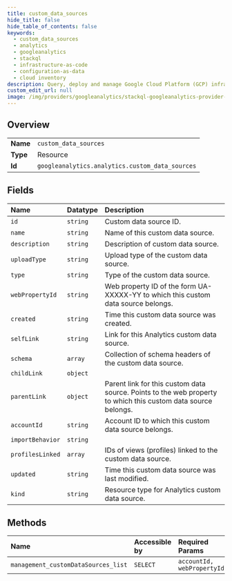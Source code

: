 ```yaml
---
title: custom_data_sources
hide_title: false
hide_table_of_contents: false
keywords:
  - custom_data_sources
  - analytics
  - googleanalytics    
  - stackql
  - infrastructure-as-code
  - configuration-as-data
  - cloud inventory
description: Query, deploy and manage Google Cloud Platform (GCP) infrastructure and resources using SQL
custom_edit_url: null
image: /img/providers/googleanalytics/stackql-googleanalytics-provider-featured-image.png
---
```

  
    

## Overview
<table><tbody>
<tr><td><b>Name</b></td><td><code>custom_data_sources</code></td></tr>
<tr><td><b>Type</b></td><td>Resource</td></tr>
<tr><td><b>Id</b></td><td><code>googleanalytics.analytics.custom_data_sources</code></td></tr>
</tbody></table>

## Fields
| Name | Datatype | Description |
|:-----|:---------|:------------|
| `id` | `string` | Custom data source ID. |
| `name` | `string` | Name of this custom data source. |
| `description` | `string` | Description of custom data source. |
| `uploadType` | `string` | Upload type of the custom data source. |
| `type` | `string` | Type of the custom data source. |
| `webPropertyId` | `string` | Web property ID of the form UA-XXXXX-YY to which this custom data source belongs. |
| `created` | `string` | Time this custom data source was created. |
| `selfLink` | `string` | Link for this Analytics custom data source. |
| `schema` | `array` | Collection of schema headers of the custom data source. |
| `childLink` | `object` |  |
| `parentLink` | `object` | Parent link for this custom data source. Points to the web property to which this custom data source belongs. |
| `accountId` | `string` | Account ID to which this custom data source belongs. |
| `importBehavior` | `string` |  |
| `profilesLinked` | `array` | IDs of views (profiles) linked to the custom data source. |
| `updated` | `string` | Time this custom data source was last modified. |
| `kind` | `string` | Resource type for Analytics custom data source. |
## Methods
| Name | Accessible by | Required Params |
|:-----|:--------------|:----------------|
| `management_customDataSources_list` | `SELECT` | `accountId, webPropertyId` |
